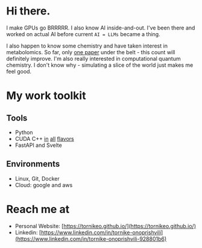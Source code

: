# Hi there.

I make GPUs go BRRRRR. I also know AI inside-and-out. I've been there and worked on actual AI before current `AI = LLMs` became a thing.

I also happen to know some chemistry and have taken interest in metabolomics. So far, only [one paper](https://academic.oup.com/bioinformatics/article/41/3/btaf081/8026685) under the belt - this count will definitely improve. I'm also really interested in computational quantum chemistry. I don't know why - simulating a slice of the world just makes me feel good.

# My work toolkit
## Tools
- Python
- CUDA C++ [in](https://docs.nvidia.com/cuda/cuda-c-programming-guide/) [all](https://github.com/cupy/cupy) [flavors](https://github.com/numba/numba)
- FastAPI and Svelte

## Environments
- Linux, Git, Docker
- Cloud: google and aws

# Reach me at
- Personal Website: [https://tornikeo.github.io/](https://tornikeo.github.io/)
- Linkedin: [https://www.linkedin.com/in/tornike-onoprishvili](https://www.linkedin.com/in/tornike-onoprishvili-928801b6)

